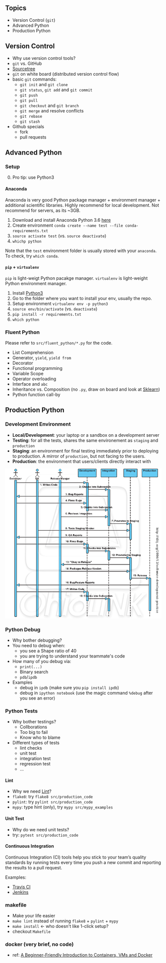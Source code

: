 ## Topics

- Version Control (`git`)
- Advanced Python
- Production Python


## Version Control

* Why use version control tools?
* `git` vs. GitHub
* [Sourcetree](https://www.sourcetreeapp.com/)
* `git` on white board (distributed version control flow)
* basic `git` commands:
	* `git init` and `git clone`
	* `git status`, `git add` and `git commit`
	* `git push`
	* `git pull`
	* `git checkout` and `git branch`
	* `git merge` and resolve conflicts
	* `git rebase`
	* `git stash`
* Github specials
	* fork
	* pull requests


## Advanced Python

### Setup

0. Pro tip: use Python3

#### Anaconda
Anaconda is very good Python package manager + environment manager + additional scientific libraries. Highly recommend for local development. Not recommend for servers, as its ~3GB.
1. Download and install Anaconda Python 3.6 [here](https://www.anaconda.com/download/#macos)
2. Create environment `conda create --name test --file conda-requirements.txt`
3. `source activate test` (vs. `source deactivate`)
4. `whichp python`

Note that the `test` environment folder is usually stored with your `anaconda`. To check, try `which conda`.  

#### `pip` + `virtualenv`
`pip` is light-weigt Python pacakge manager. `virtualenv` is light-weight Python environment manager.

1. Install [Python3](http://docs.python-guide.org/en/latest/starting/install3/osx/)
2. Go to the folder where you want to install your env, usually the repo.
3. Setup environment `virtualenv env -p python3` 
4. `source env/bin/activate` (vs. `deactivate`)
5. `pip install -r requirements.txt`
6. `which python`


### Fluent Python

Please refer to `src/fluent_python/*.py` for the code.

* List Comprehension 
* Generator, `yield`, `yield from`
* Decorator
* Functional programming
* Variable Scope
* Operator overloading
* Interface and `abc`
* Inheritance vs. Composition (no `.py`, draw on board and look at [Sklearn](https://github.com/scikit-learn/scikit-learn/blob/69e10b53a632ceac768513e8bf0ff8ff83d6e7fc/sklearn/discriminant_analysis.py#L130))
* Python function call-by


## Production Python

### Development Environment

* **Local/Development**: your laptop or a sandbox on a development server 
* **Testing**: for all the tests, shares the same environement as `staging` and `production`
* **Staging**: an environment for final testing immediately prior to deploying to production. A mirror of `production`, but not facing to the users.
* **Production**: the environment that users/clients directly interact with

![img](img/deployment-plan.gif)

### Python Debug

* Why bother debugging? 
* You need to debug when:
	- you see a Shape ratio of 40
	- you are trying to understand your teammate's code
* How many of you debug via:
	- `print(...)`
	- Binary search
	- `pdb`/`ipdb`
* Examples 
	- debug in `ipdb` (make sure you `pip install ipdb`)
	- debug in `ipython notebook` (use the magic command `%debug` after you see an error)

### Python Tests

* Why bother testings?
	- Collborations
	- Too big to fail
	- Know who to blame
* Different types of tests
	- lint checks
	- unit test
	- integration test
	- regression test
	- ...

#### Lint

* Why we need [Lint](https://blog.sideci.com/about-style-guide-of-python-and-linter-tool-pep8-pyflakes-flake8-haking-pyling-7fdbe163079d)?
* `flake8`: try `flake8 src/production_code`
* `pylint`: try `pylint src/production_code`
* `mypy`: type hint (only), try `mypy src/mypy_examples`


#### Unit Test

* Why do we need unit tests?
* try: `pytest src/production_code`

#### Continuous Integration

Continuous Integration (CI) tools help you stick to your team’s quality standards by running tests every time you push a new commit and reporting the results to a pull request.

Examples:
-  [Travis CI](https://github.com/marketplace/travis-ci)
-  [Jenkins](https://jenkins.io/)

### makefile

* Make your life easier
* `make lint` instead of running `flake8` + `pylint` + `mypy`
* `make install` <- who doesn't like 1-click setup?
* checkout `Makefile`

### docker (very brief, no code)
* ref: [A Beginner-Friendly Introduction to Containers, VMs and Docker](https://medium.freecodecamp.org/a-beginner-friendly-introduction-to-containers-vms-and-docker-79a9e3e119b)
